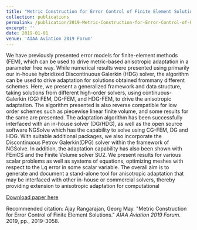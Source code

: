 ```yaml
---
title: "Metric Construction for Error Control of Finite Element Solutions"
collection: publications
permalink: /publication/2019-Metric-Construction-for-Error-Control-of-Finite-Element-Solutions
excerpt: ''
date: 2019-01-01
venue: 'AIAA Aviation 2019 Forum'
---
```

We have previously presented error models for finite-element methods (FEM), which can be used to drive metric-based anisotropic adaptation in a parameter free way. While numerical results were presented using primarily our in-house hybridized Discontinuous Galerkin (HDG) solver, the algorithm can be used to drive adaptation for solutions obtained frommany different schemes. Here, we present a generalized framework and data structure, taking solutions from different high-order solvers, using continuous-Galerkin (CG) FEM, DG-FEM, and HDG-FEM, to drive the anisotropic adaptation. The algorithm presented is also reverse compatible for low order schemes such as piecewise linear finite volume, and some results for the same are presented. The adaptation algorithm has been successfully interfaced with an in-house solver (DG/HDG), as well as the open source software NGSolve which has the capability to solve using CG-FEM, DG and HDG. With suitable additional packages, we also incorporate the Discontinuous Petrov Galerkin(DPG) solver within the framework of NGSolve. In addition, the adaptation capability has also been shown with FEniCS and the Finite Volume solver SU2. We present results for various scalar problems as well as systems of equations, optimizing meshes with respect to the Lq error in some scalar variable. The overall aim is to generate and document a stand-alone tool for anisotropic adaptation that may be interfaced with other in-house or commercial solvers, thereby providing extension to anisotropic adaptation for computational

[Download paper here](https://arc.aiaa.org/doi/abs/10.2514/6.2019-3058)


Recommended citation: Ajay Rangarajan, Georg May. &quot;Metric Construction for Error Control of Finite Element Solutions.&quot; <i>AIAA Aviation 2019 Forum</i>. 2019, pp., 2019-3058.